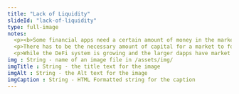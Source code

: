 ```yaml
--- 
title: "Lack of Liquidity"
slideId: "lack-of-liquidity"
type: full-image
notes: 
  <p><b>Some financial apps need a certain amount of money in the market to make them functional. While the DeFi system is growing and the larger dapps have sufficient market liquidity, this can be an obstacle for newer dApps that depend on market economics. Examine possible solutions.</b></p>
  <p>There has to be the necessary amount of capital for a market to form. Without this, the amount of financial instruments that can be used are greatly limited. Markets that lack liquidity can also be prone to volatility. It has become clear that decentralized finance apps need a certain amount of money in the market to make the ecosystem functional.</p>
  <p>While the DeFi system is growing and the larger dapps have market liquidity, this can be an obstacle for newer dApps that depend on market economics. This has not completely prevented protocols from gaining rapid user growth, but it certainly impacts the functionality and usability of a dApp. However, we are already seeing solutions to this problem. When DeFi was new, this was a major issue. Now that the ecosystem has drawn a significant amount of capital, allowing multiple dApps to function within DeFi, this is less of an issue. Tools like Uniswap connect liquidity providers from across the world using decentralized protocols. As of authorship of this course, the DeFi ecosystem has $13.8 Billion USD locked into it.</p>
img : String - name of an image file in /assets/img/
imgTitle : String - the title text for the image
imgAlt : String - the Alt text for the image
imgCaption : String - HTML Formatted string for the caption
---
```

